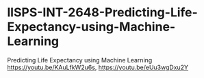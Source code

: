# llSPS-INT-2648-Predicting-Life-Expectancy-using-Machine-Learning
Predicting Life Expectancy using Machine Learning
https://youtu.be/KAuLfkW2u6s,
https://youtu.be/eUu3wgDxu2Y
